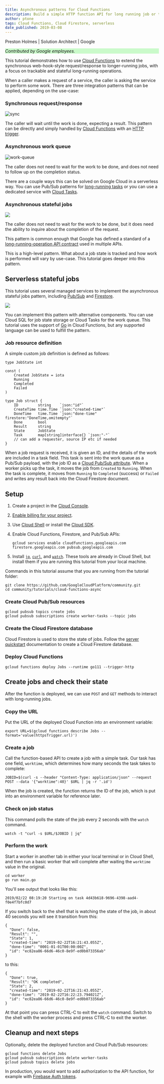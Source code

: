 ```yaml
---
title: Asynchronous patterns for Cloud Functions
description: Build a simple HTTP function API for long running job or tasks.
author: ptone
tags: Cloud Functions, Cloud Firestore, serverless
date_published: 2019-03-08
---
```


Preston Holmes | Solution Architect | Google

<p style="background-color:#CAFACA;"><i>Contributed by Google employees.</i></p>

This tutorial demonstrates how to use [Cloud Functions](https://cloud.google.com/functions/) to extend the synchronous
web-hook-style request/response to longer-running jobs, with a focus on trackable and stateful long-running operations.

When a caller makes a request of a service, the caller is asking the service to perform some work. There are three 
integration patterns that can be applied, depending on the use-case:

### Synchronous request/response

![sync](https://storage.googleapis.com/gcp-community/tutorials/cloud-functions-async/sync-request.png)

The caller will wait until the work is done, expecting a result. This pattern can be directly and simply handled
by [Cloud Functions](https://cloud.google.com/functions/) with
an [HTTP trigger](https://cloud.google.com/functions/docs/calling/http).

### Asynchronous work queue

![work-queue](https://storage.googleapis.com/gcp-community/tutorials/cloud-functions-async/work-queue.png)

The caller does not need to wait for the work to be done, and does not need to follow up on the completion status.

There are a couple ways this can be solved on Google Cloud in a serverless way. You can use Pub/Sub
patterns for [long-running tasks](https://cloud.google.com/solutions/using-cloud-pub-sub-long-running-tasks) or you
can use a dedicated service with [Cloud Tasks](https://cloud.google.com/tasks/).

### Asynchronous stateful jobs

![](https://storage.googleapis.com/gcp-community/tutorials/cloud-functions-async/stateful-job.png)

The caller does not need to wait for the work to be done, but it does need the ability to inquire about the completion
of the request.

This pattern is common enough that Google has defined a standard of a [long-running-operation API contract](https://github.com/googleapis/googleapis/tree/master/google/longrunning) used in multiple APIs.

This is a high-level pattern. What about a job state is tracked and how work is performed will vary by use-case.
This tutorial goes deeper into this pattern.

## Serverless stateful jobs

This tutorial uses several managed services to implement the asynchronous stateful jobs pattern,
including [Pub/Sub](https://cloud.google.com/pubsub/) and [Firestore](https://cloud.google.com/firestore/).

![](https://storage.googleapis.com/gcp-community/tutorials/cloud-functions-async/arch.png)

You can implement this pattern with alternative components. You can use Cloud SQL for job state storage or Cloud
Tasks for the work queue. This tutorial uses the support of [Go](https://golang.org/) in Cloud Functions, but any
supported language can be used to fulfill the pattern.

### Job resource definition

A simple custom job definition is defined as follows:

    type JobState int

    const (
        Created JobState = iota
        Running
        Completed
        Failed
    )

    type Job struct {
        ID         string    `json:"id"`
        CreateTime time.Time `json:"created-time"`
        DoneTime   time.Time `json:"done-time" firestore:"DoneTime,omitempty"`
        Done       bool
        Result     string
        State      JobState
        Task       map[string]interface{} `json:"-"`
        // can add a requester, source IP etc if needed
    }


When a job request is received, it is given an ID, and the details of the work are included in a task field.
This task is sent into the work queue as a Pub/Sub payload, with the job ID as a
[Cloud Pub/Sub attribute](https://cloud.google.com/pubsub/docs/publisher#custom-attributes). When a worker picks up
the task, it moves the job from `Created` to `Running`. When the task is complete, it moves from `Running` to `Completed`
(success) or `Failed` and writes any result back into the Cloud Firestore document.

## Setup

1.  Create a project in the [Cloud Console][console].
1.  [Enable billing for your project](https://cloud.google.com/billing/docs/how-to/modify-project).
1.  Use [Cloud Shell][shell] or install the [Cloud SDK][sdk].
1.  Enable Cloud Functions, Firestore, and Pub/Sub APIs:

        gcloud services enable cloudfunctions.googleapis.com firestore.googleapis.com pubsub.googleapis.com
	    
1.  Install [`jq`][jq], [`curl`][curl], and [`watch`][watch]. These tools are already in Cloud Shell,
    but install them if you are running this tutorial from your local machine.

[console]: https://console.cloud.google.com/
[shell]: https://cloud.google.com/shell/
[sdk]: https://cloud.google.com/sdk/

Commands in this tutorial assume that you are running from the tutorial folder:

    git clone https://github.com/GoogleCloudPlatform/community.git
    cd community/tutorials/cloud-functions-async

### Create Cloud Pub/Sub resources

    gcloud pubsub topics create jobs
    gcloud pubsub subscriptions create worker-tasks --topic jobs

### Create the Cloud Firestore database

Cloud Firestore is used to store the state of jobs. Follow the
[server quickstart](https://cloud.google.com/firestore/docs/quickstart-servers) documentation to create a
Cloud Firestore database.

### Deploy Cloud Functions

    gcloud functions deploy Jobs --runtime go111 --trigger-http

## Create jobs and check their state

After the function is deployed, we can use `POST` and `GET` methods to interact with long-running jobs.

### Copy the URL

Put the URL of the deployed Cloud Function into an environment variable:

    export URL=$(gcloud functions describe Jobs --format='value(httpsTrigger.url)')

### Create a job

Call the function-based API to create a job with a simple task. Our task has one field, `worktime`, which
determines how many seconds the task takes to complete:

    JOBID=$(curl -s --header "Content-Type: application/json" --request POST --data '{"worktime":40}' $URL | jq -r '.id')

When the job is created, the function returns the ID of the job, which is put into an environment variable for
reference later.

### Check on job status

This command polls the state of the job every 2 seconds with the `watch` command.

	watch -t "curl -s $URL/$JOBID | jq"

### Perform the work

Start a worker in another tab in either your local terminal or in Cloud Shell, and then run a basic worker that will 
complete after waiting the `worktime` value in the original.

    cd worker
    go run main.go

You'll see output that looks like this:

    2019/02/22 08:19:20 Starting on task 4d43b618-9696-4398-aad4-f0e4f7bfc0d7

If you switch back to the shell that is watching the state of the job, in about 40 seconds you will see it transition
from this:

    {
      "Done": false,
      "Result": "",
      "State": 1,
      "created-time": "2019-02-22T16:21:43.055Z",
      "done-time": "0001-01-01T00:00:00Z",
      "id": "ec82ea86-66d6-46c0-8e9f-ed0b073356ab"
    }

to this:

    {
      "Done": true,
      "Result": "OK completed",
      "State": 2,
      "created-time": "2019-02-22T16:21:43.055Z",
      "done-time": "2019-02-22T16:22:23.794021Z",
      "id": "ec82ea86-66d6-46c0-8e9f-ed0b073356ab"
    }


At that point you can press CTRL-C to exit the `watch` command. Switch to the shell with the worker process
and press CTRL-C to exit the worker.

## Cleanup and next steps

Optionally, delete the deployed function and Cloud Pub/Sub resources:

	gcloud functions delete Jobs
	gcloud pubsub subscriptions delete worker-tasks
	gcloud pubsub topics delete jobs

In production, you would want to add authorization to the API function, for example
with [Firebase Auth tokens](https://github.com/firebase/functions-samples/tree/master/authorized-https-endpoint).

[curl]: https://linux.die.net/man/1/curl
[jq]: https://stedolan.github.io/jq/
[watch]: https://linux.die.net/man/1/watch
